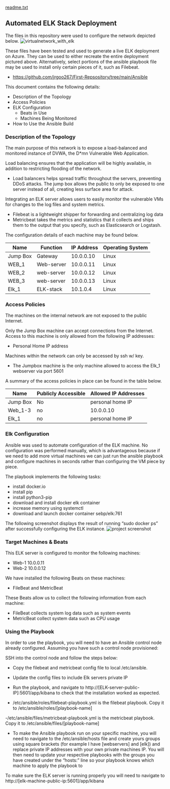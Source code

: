 [readme.txt](https://github.com/jrgoo267/First-Repsository/files/7139934/readme.txt)
## Automated ELK Stack Deployment

The files in this repository were used to configure the network depicted below.
![virtualnetwork_with_elk](https://user-images.githubusercontent.com/82115478/132802065-cb38b4e1-3656-45c2-b500-683568c69aba.png)



These files have been tested and used to generate a live ELK deployment on Azure. They can be used to either recreate the entire deployment pictured above. Alternatively, select portions of the ansible playbook file may be used to install only certain pieces of it, such as Filebeat.

  - https://github.com/jrgoo267/First-Repsository/tree/main/Ansible

This document contains the following details:
- Description of the Topology
- Access Policies
- ELK Configuration
  - Beats in Use
  - Machines Being Monitored
- How to Use the Ansible Build


### Description of the Topology

The main purpose of this network is to expose a load-balanced and monitored instance of DVWA, the D*mn Vulnerable Web Application.

Load balancing ensures that the application will be highly available, in addition to restricting flooding of the network.
- Load balancers helps spread traffic throughout the servers, preventing DDoS attacks. The jump box allows the public to only be exposed to one server instead of all, creating less surface area for attack.

Integrating an ELK server allows users to easily monitor the vulnerable VMs for changes to the log files and system metrics.
- Filebeat is a lightweight shipper for forwarding and centralizing log data
- Metricbeat takes the metrics and statistics that it collects and ships them to the output that you specify, such as Elasticsearch or Logstash.

The configuration details of each machine may be found below.


| Name     | Function   | IP Address | Operating System |
|----------|----------- |------------|------------------|
| Jump Box | Gateway    | 10.0.0.10  | Linux            |
| WEB_1    | Web-server | 10.0.0.11  | Linux            |
| WEB_2    | web-server | 10.0.0.12  | Linux            |
| WEB_3    | web-server | 10.0.0.13  | Linux            |
| Elk_1    | ELK-stack  | 10.1.0.4   | Linux            |

### Access Policies

The machines on the internal network are not exposed to the public Internet. 

Only the Jump Box machine can accept connections from the Internet. Access to this machine is only allowed from the following IP addresses:
- Personal Home IP address

Machines within the network can only be accessed by ssh w/ key.
- The Jumpbox machine is the only machine allowed to access the Elk_1 webserver via port 5601

A summary of the access policies in place can be found in the table below.

| Name     | Publicly Accessible | Allowed IP Addresses |
|----------|---------------------|----------------------|
| Jump Box | No                  | personal home IP     |
| Web_1-3  | no                  | 10.0.0.10            |
| Elk_1    | no                  | personal home IP     |


### Elk Configuration

Ansible was used to automate configuration of the ELK machine. No configuration was performed manually, which is advantageous because if we need to add more virtual machines we can just run the ansible playbook and configure machines in seconds rather than configuring the VM piece by piece.

The playbook implements the following tasks:
- install docker.io
- install pip
- install python3-pip
- download and install docker elk container
- increase memory using systemctl
- download and launch docker container sebp/elk:761

The following screenshot displays the result of running “sudo docker ps” after successfully configuring the ELK instance.
 ![project screenshot](https://user-images.githubusercontent.com/82115478/132800707-9b73e340-c36c-4435-b335-2bc2ec9f8084.PNG)




### Target Machines & Beats
This ELK server is configured to monitor the following machines:
- Web-1 10.0.0.11
- Web-2 10.0.0.12

We have installed the following Beats on these machines:
- FileBeat and MetricBeat

These Beats allow us to collect the following information from each machine:
- FileBeat collects system log data such as system events
- MetricBeat collect system data such as CPU usage  

### Using the Playbook
In order to use the playbook, you will need to have an Ansible control node already configured. Assuming you have such a control node provisioned: 

SSH into the control node and follow the steps below:
- Copy the filebeat and metricbeat config file to local /etc/ansible.
- Update the config files to include Elk servers private IP
- Run the playbook, and navigate to http://[ELK-server-public-IP]:5601/app/kibana to check that the installation worked as expected.

- /etc/ansible/roles/filebeat-playbook.yml is the filebeat playbook. Copy it to /etc/ansible/roles/[playbook-name]

-/etc/ansible/files/metricbeat-playbook.yml is the metricbeat playbook. Copy it to /etc/ansible/files/[playbook-name]

- To make the Ansible playbook run on your specific machine, you will need to navigate to the /etc/ansible/hosts file and create yours groups using square brackets (for example I have [webservers] and [elk]) and replace private IP addresses with your own private machines IP. You will then need to update your respective playbooks with the groups you have created under the “hosts:” line so your playbook knows which machine to apply the playbook to

To make sure the ELK server is running properly you will need to navigate to http://[elk-machine-public-ip:5601]/app/kibana
